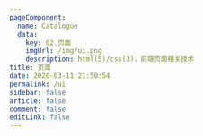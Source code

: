 ```yaml
---
pageComponent: 
  name: Catalogue
  data: 
    key: 02.页面
    imgUrl: /img/ui.png
    description: html(5)/css(3)，前端页面相关技术
title: 页面
date: 2020-03-11 21:50:54
permalink: /ui
sidebar: false
article: false
comment: false
editLink: false
---
```

